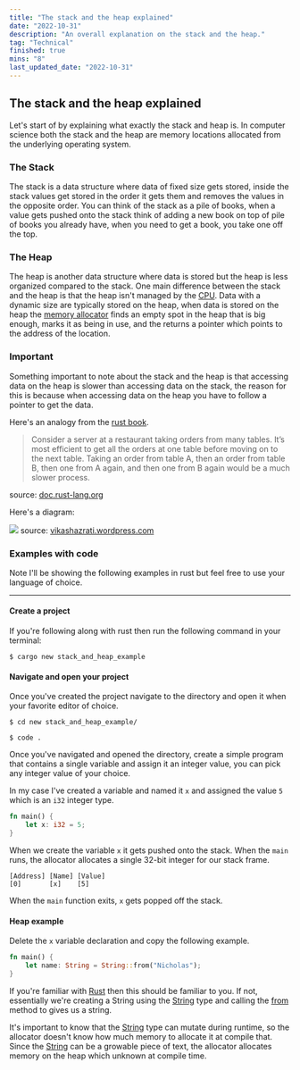```yaml
---
title: "The stack and the heap explained"
date: "2022-10-31"
description: "An overall explanation on the stack and the heap."
tag: "Technical"
finished: true
mins: "8"
last_updated_date: "2022-10-31"
---
```


## The stack and the heap explained

Let's start of by explaining what exactly the stack and heap is. In computer science both the stack and the heap are memory locations allocated from the underlying operating system.

### The Stack

The stack is a data structure where data of fixed size gets stored, inside the stack values get stored in the order it gets them and removes the values in the opposite order. You can think of the stack as a pile of books, when a value gets pushed onto the stack think of adding a new book on top of pile of books you already have, when you need to get a book, you take one off the top.

### The Heap

The heap is another data structure where data is stored but the heap is less organized compared to the stack. One main difference between the stack and the heap is that the heap isn't managed by the [CPU](https://en.wikipedia.org/wiki/Central_processing_unit). Data with a dynamic size are typically stored on the heap, when data is stored on the heap the [memory allocator](https://en.wikipedia.org/wiki/Memory_management) finds an empty spot in the heap that is big enough, marks it as being in use, and the returns a pointer which points to the address of the location.

### Important

Something important to note about the stack and the heap is that accessing data on the heap is slower than accessing data on the stack, the reason for this is because when accessing data on the heap you have to follow a pointer to get the data.

Here's an analogy from the [rust book](https://doc.rust-lang.org/book/).

> Consider a server at a restaurant taking orders from many tables. It’s most efficient to get all the orders at one table before moving on to the next table. Taking an order from table A, then an order from table B, then one from A again, and then one from B again would be a much slower process.

source: [doc.rust-lang.org](https://doc.rust-lang.org/book/ch04-01-what-is-ownership.html#the-stack-and-the-heap)

Here's a diagram:

![](/post/stack-and-heap-explained/stack_and_heap.png)
source: [vikashazrati.wordpress.com](https://vikashazrati.wordpress.com/2007/10/01/quicktip-java-basics-stack-and-heap/)

### Examples with code

Note I'll be showing the following examples in rust but feel free to use your language of choice.

---

#### Create a project

If you're following along with rust then run the following command in your terminal:

```
$ cargo new stack_and_heap_example
```

#### Navigate and open your project

Once you've created the project navigate to the directory and open it when your favorite editor of choice.

```
$ cd new stack_and_heap_example/
```

```
$ code .
```

Once you've navigated and opened the directory, create a simple program that contains a single variable and assign it an integer value, you can pick any integer value of your choice.

In my case I've created a variable and named it `x` and assigned the value `5` which is an `i32` integer type.

```rs
fn main() {
    let x: i32 = 5;
}
```

When we create the variable `x` it gets pushed onto the stack. When the `main` runs, the allocator allocates a single 32-bit integer for our stack frame.

```
[Address] [Name] [Value]
[0]       [x]    [5]
```

When the `main` function exits, `x` gets popped off the stack.

#### Heap example

Delete the `x` variable declaration and copy the following example.

```rs
fn main() {
    let name: String = String::from("Nicholas");
}
```

If you're familiar with [Rust](https://www.rust-lang.org/) then this should be familiar to you. If not, essentially we're creating a String using the [String](https://doc.rust-lang.org/std/string/struct.String.html) type and calling the [from](https://doc.rust-lang.org/std/convert/trait.From.html#tymethod.from) method to gives us a string.

It's important to know that the [String]() type can mutate during runtime, so the allocator doesn't know how much memory to allocate it at compile that. Since the [String]() can be a growable piece of text, the allocator allocates memory on the heap which unknown at compile time.
